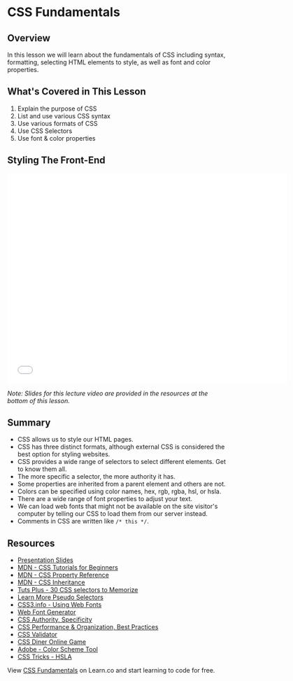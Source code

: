 # CSS Fundamentals

## Overview

In this lesson we will learn about the fundamentals of CSS including syntax, formatting, selecting HTML elements to style, as well as font and color properties. 

## What's Covered in This Lesson 

1. Explain the purpose of CSS
1. List and use various CSS syntax
2. Use various formats of CSS
3. Use CSS Selectors
4. Use font & color properties

## Styling The Front-End

<iframe width="640" height="480" src="//www.youtube.com/embed/-k-1TU8qq0Q?rel=0" frameborder="0" allowfullscreen></iframe>

*Note: Slides for this lecture video are provided in the resources at the bottom of this lesson.*

## Summary

- CSS allows us to style our HTML pages.
- CSS has three distinct formats, although external CSS is considered the best option for styling websites.
- CSS provides a wide range of selectors to select different elements. Get to know them all.
- The more specific a selector, the more authority it has.
- Some properties are inherited from a parent element and others are not.
- Colors can be specified using color names, hex, rgb, rgba, hsl, or hsla.
- There are a wide range of font properties to adjust your text.
- We can load web fonts that might not be available on the site visitor's computer by telling our CSS to load them from our server instead.
- Comments in CSS are written like `/* this */`.

## Resources

- [Presentation Slides](https://docs.google.com/presentation/d/1wTkUPKfSKt7ueUeKsZ6cYQ0RjRzpnEDLCqKKTB041P8/edit?usp=sharing)
- [MDN - CSS Tutorials for Beginners](https://developer.mozilla.org/en-US/docs/Web/Guide/CSS/Getting_started)
- [MDN - CSS Property Reference](https://developer.mozilla.org/en-US/docs/Web/CSS/Reference)
- [MDN - CSS Inheritance](https://developer.mozilla.org/en-US/docs/Web/CSS/inheritance)
- [Tuts Plus - 30 CSS selectors to Memorize](http://code.tutsplus.com/tutorials/the-30-css-selectors-you-must-memorize--net-16048)
- [Learn More Pseudo Selectors](http://css-tricks.com/pseudo-class-selectors/)
- [CSS3.info - Using Web Fonts](http://www.css3.info/preview/web-fonts-with-font-face/)
- [Web Font Generator](https://www.web-font-generator.com/)
- [CSS Authority, Specificity](https://www.youtube.com/watch?v=In78mSOHmls&feature=youtu.be)
- [CSS Performance & Organization, Best Practices](http://learn.shayhowe.com/advanced-html-css/performance-organization/)
- [CSS Validator](http://jigsaw.w3.org/css-validator/)
- [CSS Diner Online Game](http://flukeout.github.io/)
- [Adobe - Color Scheme Tool](https://color.adobe.com/create/color-wheel/)
- [CSS Tricks - HSLA](https://css-tricks.com/yay-for-hsla/)

<p data-visibility='hidden'>View <a href='https://learn.co/lessons/fe-css-fundamentals'>CSS Fundamentals</a> on Learn.co and start learning to code for free.</p>
